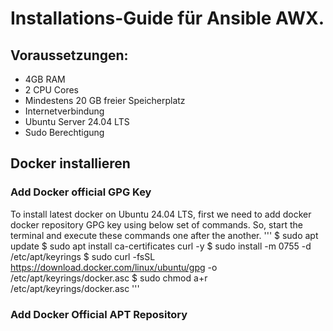 # Installations-Guide für Ansible AWX.

## Voraussetzungen:
* 4GB RAM
* 2 CPU Cores
* Mindestens 20 GB freier Speicherplatz
* Internetverbindung
* Ubuntu Server 24.04 LTS
* Sudo Berechtigung

## Docker installieren

### Add Docker official GPG Key
To install latest docker on Ubuntu 24.04 LTS, first we need to add docker docker repository GPG key using below set of commands. So, start the terminal and execute these commands one after the another.
'''
$ sudo apt update
$ sudo apt install ca-certificates curl -y
$ sudo install -m 0755 -d /etc/apt/keyrings
$ sudo curl -fsSL https://download.docker.com/linux/ubuntu/gpg -o /etc/apt/keyrings/docker.asc
$ sudo chmod a+r /etc/apt/keyrings/docker.asc
'''
### Add Docker Official APT Repository